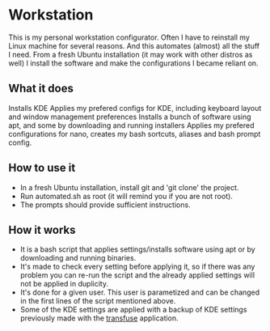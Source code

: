 # Workstation

This is my personal workstation configurator. Often I have to reinstall my Linux machine for several reasons. And this automates (almost) all the stuff I need. From a fresh Ubuntu installation (it may work with other distros as well) I install the software and make the configurations I became reliant on. 
## What it does
Installs KDE
Applies my prefered configs for KDE, including keyboard layout and window management preferences
Installs a bunch of software using apt, and some by downloading and running installers
Applies my prefered configurations for nano, creates my bash sortcuts, aliases and bash prompt config. 
## How to use it
 - In a fresh Ubuntu installation, install git and 'git clone' the project. 
 - Run automated.sh as root (it will remind you if you are not root).
 - The prompts should provide sufficient instructions. 
## How it works
 - It is a bash script that applies settings/installs software using apt or by downloading and running binaries. 
 - It's made to check every setting before applying it, so if there was any problem you can re-run the script and the already applied settings will not be applied in duplicity.
 - It's done for a given user. This user is parametized and can be changed in the first lines of the script mentioned above. 
 - Some of the KDE settings are applied with a backup of KDE settings previously made with the [transfuse](https://gitlab.com/cscs/transfuse.git) application. 